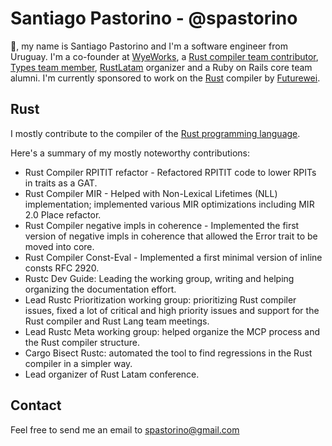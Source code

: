 # Santiago Pastorino - @spastorino

:wave:, my name is Santiago Pastorino and I'm a software engineer from Uruguay. I'm a co-founder at [WyeWorks](https://wyeworks.com), a [Rust compiler team contributor](https://www.rust-lang.org/governance/teams/compiler), [Types team member](https://www.rust-lang.org/governance/teams/compiler#Types%20team), [RustLatam](https://www.rustlatam.org/) organizer and a Ruby on Rails core team alumni. I'm currently sponsored to work on the [Rust](https://www.rust-lang.org/) compiler by [Futurewei](https://futurewei.com/).

## Rust

I mostly contribute to the compiler of the [Rust programming language](https://www.rust-lang.org/).

Here's a summary of my mostly noteworthy contributions:

- Rust Compiler RPITIT refactor - Refactored RPITIT code to lower RPITs in traits as a GAT.
- Rust Compiler MIR - Helped with Non-Lexical Lifetimes (NLL) implementation; implemented various MIR optimizations including MIR 2.0 Place refactor.
- Rust Compiler negative impls in coherence - Implemented the first version of negative impls in coherence that allowed the Error trait to be moved into core.
- Rust Compiler Const-Eval - Implemented a first minimal version of inline consts RFC 2920.
- Rustc Dev Guide: Leading the working group, writing and helping organizing the documentation effort.
- Lead Rustc Prioritization working group: prioritizing Rust compiler issues, fixed a lot of critical and high priority issues and support for the Rust compiler and Rust Lang team meetings.
- Lead Rustc Meta working group: helped organize the MCP process and the Rust compiler structure.
- Cargo Bisect Rustc: automated the tool to find regressions in the Rust compiler in a simpler way.
- Lead organizer of Rust Latam conference.

## Contact

Feel free to send me an email to [spastorino@gmail.com](mailto:spastorino@gmail.com)
